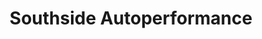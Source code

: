 ---
title: "Southside Autoperformance"
url: /digos-city/southside-autoperformance/
shop: Autowerkstatt
---